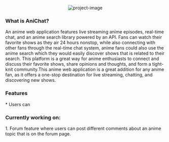 <p align="center"><img src="https://socialify.git.ci/markubiadas/AniChat/image?font=Inter&forks=1&issues=1&logo=https%3A%2F%2Fcdn-icons-png.flaticon.com%2F512%2F8913%2F8913308.png&name=1&pulls=1&stargazers=1&theme=Light" alt="project-image"></p>
 
<h3>What is AniChat?</h3>
<p>An anime web application features live streaming anime episodes, real-time chat, and an anime search library powered by an API. Fans can watch their favorite shows as they air 24 hours nonstop, while also connecting with other fans through the real-time chat system, anime fans could also use the anime search which they would easily discover shows that is related to their search. This platform is a great way for anime enthusiasts to connect and discuss their favorite shows, share opinions and thoughts, and form a tight-knit community.This anime web application is a great addition for any anime fan, as it offers a one-stop destination for live streaming, chatting, and discovering new shows.</p>

<h3>Features</h3>
* Users can
 
 
 <h3>Currently working on:</h3>
 1. Forum feature where users can post different comments about an anime topic that is on the forum page.
